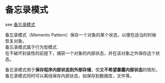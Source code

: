 # 备忘录模式

see [备忘录模式](https://www.runoob.com/design-pattern/memento-pattern.html)

备忘录模式（Memento Pattern）保存一个对象的某个状态，以便在适当的时候恢复对象。  
备忘录模式属于行为型模式.  
在不破坏封装性的前提下，捕获一个对象的内部状态，并在该对象之外保存这个状态。  

备忘录模式用于**保存程序内部状态到外部存储**，但**又不希望暴露内部状态**的情形。
备忘录模式同时可以离线保存内部状态，如保存到数据库，文件等。
